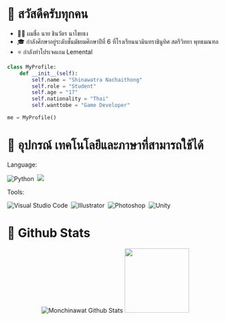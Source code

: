 # 👋 สวัสดีครับทุกคน

- 💂‍♂️ ผมชื่อ นาย ชินวัตร นาไชยธง
- 🎓 กำลังศึกษาอยู่ระดับชั้นมัธยมศึกษาปีที่ 6 ที่โรงเรียนนวมินทราชินูทิศ สตรีวิทยา พุทธมณฑล
- ⭐ กำลังทำโปรเจคเกม Lemental

```python
class MyProfile:
    def __init__(self):
        self.name = "Shinawatra Nachaithong"
        self.role = "Student"
        self.age = "17"
        self.nationality = "Thai"
        self.wanttobe = "Game Developer"

me = MyProfile()
```

# 🔧 อุปกรณ์ เทคโนโลยีและภาษาที่สามารถใช้ได้

Language:

![Python](https://img.shields.io/badge/-Python-2D333B?style=flat&logo=python)&nbsp;
![](https://img.shields.io/badge/-C_Sharp-2D333B?style=flat&logo=c-sharp)&nbsp;


Tools:

![Visual Studio Code](https://img.shields.io/badge/-Visual%20Studio%20Code-2D333B?style=flat&logo=visual-studio-code&logoColor=007ACC)&nbsp;
![Illustrator](https://img.shields.io/badge/-Illustrator-2D333B?style=flat&logo=adobe-illustrator)&nbsp;
![Photoshop](https://img.shields.io/badge/-Photoshop-2D333B?style=flat&logo=adobe-photoshop)&nbsp;
![Unity](https://img.shields.io/badge/-Unity-2D333B?style=flat&logo=unity)&nbsp;




# 💪 Github Stats

<p align="center">
<img src="https://github-readme-stats.vercel.app/api/top-langs/?username=monshinawatra&hide=shaderlab,rich-text-format,hlsl,asp.net&layout=compact&theme=nord&show_icons=true" alt="Monchinawat Github Stats" />
<img height=150em src="https://github-readme-stats-eight-theta.vercel.app/api?username=monshinawatra&show_icons=true&theme=nord&include_all_commits=true&count_private=true"/>
</p>


